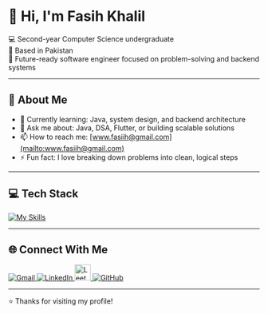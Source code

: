 # 👋 Hi, I'm Fasih Khalil

💻 Second-year Computer Science undergraduate  
📍 Based in Pakistan  
🚀 Future-ready software engineer focused on problem-solving and backend systems  

---

## 🧾 About Me

- 🌱 Currently learning: Java, system design, and backend architecture  
- 💬 Ask me about: Java, DSA, Flutter, or building scalable solutions  
- 📫 How to reach me: [www.fasiih@gmail.com](mailto:www.fasiih@gmail.com)  
- ⚡ Fun fact: I love breaking down problems into clean, logical steps

---

## 💻 Tech Stack

[![My Skills](https://skillicons.dev/icons?i=java,spring,flutter,dart,cpp,cs,python,nodejs,html,css,js,tailwind,mysql,firebase,git,github,vscode,androidstudio,idea,eclipse&theme=dark)](https://github.com/fasih-khalil)


---

## 🌐 Connect With Me

<p align="left">
  <a href="mailto:fasiih@gmail.com" target="_blank">
    <img src="https://skillicons.dev/icons?i=gmail" alt="Gmail" />
  </a>
  <a href="https://www.linkedin.com/in/fasih-khalil-2a6371283/" target="_blank">
    <img src="https://skillicons.dev/icons?i=linkedin" alt="LinkedIn" />
  </a>
  <a href="https://leetcode.com/u/faseey/" target="_blank">
    <img src="https://upload.vectorlogo.zone/logos/leetcode/images/87a6ef2b-56e7-42de-b43f-d9db8e40734e.svg" width="32" height="32" alt="LeetCode" />
  </a>
  <a href="https://github.com/fasih-khalil" target="_blank">
    <img src="https://skillicons.dev/icons?i=github" alt="GitHub" />
  </a>
</p>


---

⭐️ Thanks for visiting my profile!
